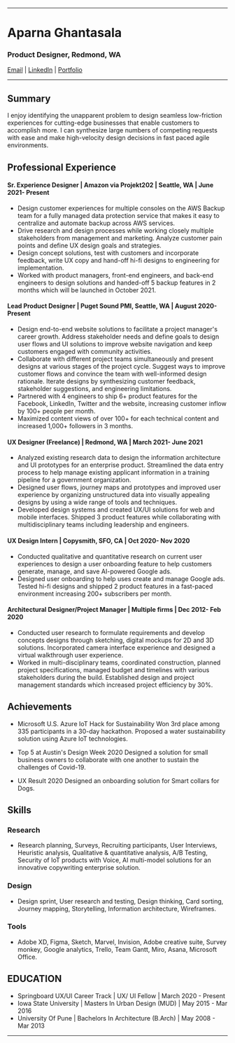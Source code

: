-------------------------------------------------------------------------------------------------------------------
# Aparna Ghantasala
### Product Designer, Redmond, WA 
[Email](ghantasala.aparna@gmail.com) | [LinkedIn](https://www.linkedin.com/in/aparna-ghantasala/) | [Portfolio](https://www.aparnadesigns.com/) 

-------------------------------------------------------------------------------------------------------------------
## Summary
I enjoy identifying the unapparent problem to design seamless low-friction experiences for cutting-edge businesses that enable customers to accomplish more. I can synthesize large numbers of competing requests with ease and make high-velocity design decisions in fast paced agile environments.

## Professional Experience

#### Sr. Experience Designer | Amazon via Projekt202 | Seattle, WA | June 2021- Present
* Design customer experiences for multiple consoles on the AWS Backup team for a fully managed data protection service that makes it easy to centralize and automate backup across AWS services. 
* Drive research and design processes while working closely multiple stakeholders from management and marketing. Analyze customer pain points and define UX design goals and strategies.
* Design concept solutions, test with customers and incorporate feedback, write UX copy and hand-off hi-fi designs to engineering for implementation.
*	Worked with product managers, front-end engineers, and back-end engineers to design solutions and handed-off 5 backup features in 2 months which will be launched in October 2021.

#### Lead Product Designer | Puget Sound PMI, Seattle, WA | August 2020- Present
* Design end-to-end website solutions to facilitate a project manager's career growth. Address stakeholder needs and define goals to design user flows and UI solutions to improve website navigation and keep customers engaged with community activities.
*	Collaborate with different project teams simultaneously and present designs at various stages of the project cycle. Suggest ways to improve customer flows and convince the team with well-informed design rationale. Iterate designs by synthesizing customer feedback, stakeholder suggestions, and engineering limitations.
*	Partnered with 4 engineers to ship 6+ product features for the Facebook, LinkedIn, Twitter and the website, increasing customer inflow by 100+ people per month.
*	Maximized content views of over 100+ for each technical content and increased 1,000+ followers in 3 months.


#### UX Designer (Freelance) | Redmond, WA | March 2021- June 2021
*	Analyzed existing research data to design the information architecture and UI prototypes for an enterprise product. Streamlined the data entry process to help manage existing applicant information in a training pipeline for a government organization. 
*	Designed user flows, journey maps and prototypes and improved user experience by organizing unstructured data into visually appealing designs by using a wide range of tools and techniques. 
*	Developed design systems and created UX/UI solutions for web and mobile interfaces. Shipped 3 product features while collaborating with multidisciplinary teams including leadership and engineers. 


#### UX Design Intern | Copysmith, SFO, CA | Oct 2020- Nov 2020
* Conducted qualitative and quantitative research on current user experiences to design a user onboarding feature to help customers generate, manage, and save AI-powered Google ads.
*	Designed user onboarding to help uses create and manage Google ads. Tested hi-fi designs and shipped 2 product features in a fast-paced environment increasing 200+ subscribers per month.


#### Architectural Designer/Project Manager | Multiple firms | Dec 2012- Feb 2020
*	Conducted user research to formulate requirements and develop concepts designs through sketching, digital mockups for 2D and 3D solutions. Incorporated camera interface experience and designed a virtual walkthrough user experience.
*	Worked in multi-disciplinary teams, coordinated construction, planned project specifications, managed budget and timelines with various stakeholders during the build. Established design and project management standards which increased project efficiency by 30%.

## Achievements 
* Microsoft U.S. Azure IoT Hack for Sustainability
Won 3rd place among 335 participants in a 30-day hackathon. Proposed a water sustainability solution using Azure IoT technologies.

* Top 5 at Austin's Design Week 2020
Designed a solution for small business owners to collaborate with one another to sustain the challenges of Covid-19.

* UX Result 2020
Designed an onboarding solution for Smart collars for Dogs.

## Skills
### Research
* Research planning, Surveys, Recruiting participants, User Interviews, Heuristic analysis, Qualitative & quantitative analysis, A/B Testing, Security of IoT products with Voice, AI multi-model solutions for an innovative copywriting enterprise solution.
### Design
* Design sprint, User research and testing, Design thinking, Card sorting, Journey mapping, Storytelling, Information architecture, Wireframes.
### Tools
* Adobe XD, Figma, Sketch, Marvel, Invision, Adobe creative suite, Survey monkey, Google analytics, Trello, Team Gantt, Miro, Asana, Microsoft Office.

## EDUCATION
* Springboard UX/UI Career Track | UX/ UI Fellow | March 2020 - Present
* Iowa State University | Masters In Urban Design (MUD) | May 2015 - Mar 2016
* University Of Pune | Bachelors In Architecture (B.Arch) | May 2008 - Mar 2013


-------------------------------------------------------------------------------------------------------------------
